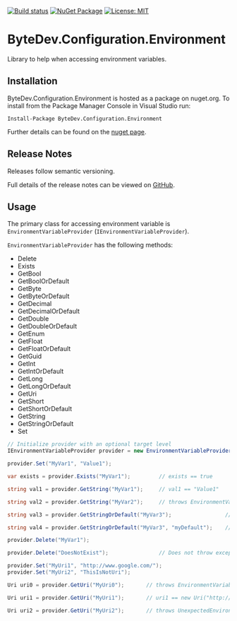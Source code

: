 [![Build status](https://ci.appveyor.com/api/projects/status/github/bytedev/ByteDev.Configuration.Environment?branch=master&svg=true)](https://ci.appveyor.com/project/bytedev/ByteDev-Configuration-Environment/branch/master)
[![NuGet Package](https://img.shields.io/nuget/v/ByteDev.Configuration.Environment.svg)](https://www.nuget.org/packages/ByteDev.Configuration.Environment)
[![License: MIT](https://img.shields.io/badge/License-MIT-green.svg)](https://github.com/ByteDev/ByteDev.Configuration.Environment/blob/master/LICENSE)

# ByteDev.Configuration.Environment

Library to help when accessing environment variables.

## Installation

ByteDev.Configuration.Environment is hosted as a package on nuget.org.  To install from the Package Manager Console in Visual Studio run:

`Install-Package ByteDev.Configuration.Environment`

Further details can be found on the [nuget page](https://www.nuget.org/packages/ByteDev.Configuration.Environment/).

## Release Notes

Releases follow semantic versioning.

Full details of the release notes can be viewed on [GitHub](https://github.com/ByteDev/ByteDev.Configuration.Environment/blob/master/docs/RELEASE-NOTES.md).

## Usage

The primary class for accessing environment variable is `EnvironmentVariableProvider` (`IEnvironmentVariableProvider`).

`EnvironmentVariableProvider` has the following methods:
- Delete
- Exists
- GetBool
- GetBoolOrDefault
- GetByte
- GetByteOrDefault
- GetDecimal
- GetDecimalOrDefault
- GetDouble
- GetDoubleOrDefault
- GetEnum
- GetFloat
- GetFloatOrDefault
- GetGuid
- GetInt
- GetIntOrDefault
- GetLong
- GetLongOrDefault
- GetUri
- GetShort
- GetShortOrDefault
- GetString
- GetStringOrDefault
- Set

```csharp
// Initialize provider with an optional target level
IEnvironmentVariableProvider provider = new EnvironmentVariableProvider(EnvironmentVariableTarget.Process);
```

```csharp
provider.Set("MyVar1", "Value1");

var exists = provider.Exists("MyVar1");         // exists == true

string val1 = provider.GetString("MyVar1");     // val1 == "Value1"

string val2 = provider.GetString("MyVar2");     // throws EnvironmentVariableNotExistException

string val3 = provider.GetStringOrDefault("MyVar3");                 // val3 == null

string val4 = provider.GetStringOrDefault("MyVar3", "myDefault");    // val3 == "myDefault"

provider.Delete("MyVar1");

provider.Delete("DoesNotExist");                // Does not throw exception
```

```csharp
provider.Set("MyUri1", "http://www.google.com/");
provider.Set("MyUri2", "ThisIsNotUri");

Uri uri0 = provider.GetUri("MyUri0");       // throws EnvironmentVariableNotExistException

Uri uri1 = provider.GetUri("MyUri1");       // uri1 == new Uri("http://www.google.com/")

Uri uri2 = provider.GetUri("MyUri2");       // throws UnexpectedEnvironmentVariableTypeException
```

